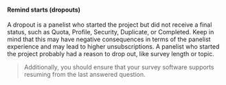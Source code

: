 #### Remind starts (dropouts)
A dropout is a panelist who started the project but did not receive a final status, such as Quota, Profile, Security, Duplicate, or Completed. Keep in mind that this may have negative consequences in terms of the panelist experience and may lead to higher unsubscriptions. A panelist who started the project probably had a reason to drop out, like survey length or topic. 

> Additionally, you should ensure that your survey software supports resuming from the last answered question.              
